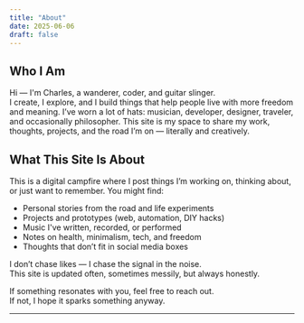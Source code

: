 ```yaml
---
title: "About"
date: 2025-06-06
draft: false
---
```


## Who I Am

Hi — I'm Charles, a wanderer, coder, and guitar slinger.  
I create, I explore, and I build things that help people live with more freedom and meaning. I’ve worn a lot of hats: musician, developer, designer, traveler, and occasionally philosopher. This site is my space to share my work, thoughts, projects, and the road I’m on — literally and creatively.

## What This Site Is About

This is a digital campfire where I post things I’m working on, thinking about, or just want to remember. You might find:

- Personal stories from the road and life experiments  
- Projects and prototypes (web, automation, DIY hacks)  
- Music I've written, recorded, or performed  
- Notes on health, minimalism, tech, and freedom  
- Thoughts that don’t fit in social media boxes

I don’t chase likes — I chase the signal in the noise.  
This site is updated often, sometimes messily, but always honestly.

If something resonates with you, feel free to reach out.  
If not, I hope it sparks something anyway.

---
